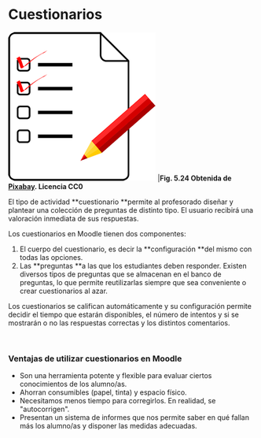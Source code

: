 
# Cuestionarios

![](img/cuestionario.png)
|**Fig. 5.24 Obtenida de [Pixabay](http://pixabay.com/en/questionnaire-questions-paper-158862/). Licencia CC0**

El tipo de actividad **cuestionario **permite al profesorado diseñar y plantear una colección de preguntas de distinto tipo. El usuario recibirá una valoración inmediata de sus respuestas.

Los cuestionarios en Moodle tienen dos componentes:

1. El cuerpo del cuestionario, es decir la **configuración **del mismo con todas las opciones.
1. Las **preguntas **a las que los estudiantes deben responder. Existen diversos tipos de preguntas que se almacenan en el banco de preguntas, lo que permite reutilizarlas siempre que sea conveniente o crear cuestionarios al azar.

Los cuestionarios se califican automáticamente y su configuración permite decidir el tiempo que estarán disponibles, el número de intentos y si se mostrarán o no las respuestas correctas y los distintos comentarios.

 

### Ventajas de utilizar cuestionarios en Moodle

- Son una herramienta potente y flexible para evaluar ciertos conocimientos de los alumno/as.
- Ahorran consumibles (papel, tinta) y espacio físico.
- Necesitamos menos tiempo para corregirlos. En realidad, se "autocorrigen".
- Presentan un sistema de informes que nos permite saber en qué fallan más los alumno/as y disponer las medidas adecuadas. 
